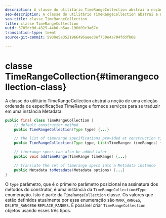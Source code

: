```yaml
---
description: A classe do utilitário TimeRangeCollection abstrai a noção de uma coleção ordenada de especificações TimeRange e fornece serviços para se traduzir em uma instância Metadata.
seo-description: A classe do utilitário TimeRangeCollection abstrai a noção de uma coleção ordenada de especificações TimeRange e fornece serviços para se traduzir em uma instância Metadata.
seo-title: classe TimeRangeCollection
title: classe TimeRangeCollection
uuid: 5705dc9d-4325-44b0-b5aa-196d09c3a67e
translation-type: tm+mt
source-git-commit: 5908e5a3521966496aeec0ef730e4a704fddfb68

---
```



# classe TimeRangeCollection{#timerangecollection-class}

A classe do utilitário TimeRangeCollection abstrai a noção de uma coleção ordenada de especificações TimeRange e fornece serviços para se traduzir em uma instância Metadata.

<!--<a id="section_D87AA7BC628D458DAB12D5247AD34B41"></a>-->

```java
public final class TimeRangeCollection {
    // default constructor method
    public TimeRangeCollection(Type type) {...}

    // the list of timerange specifications provided at construction time 
    public TimeRangeCollection(Type type, List<TimeRange> timeRanges) {...}

    // timerange specs can also be added later
    public void addTimeRange(TimeRange timeRange) {...}

    // translate the set of timerange specs into a Metadata instance 
    public Metadata toMetadata(Metadata options) {...}
}
```

O `type` parâmetro, que é o primeiro parâmetro posicional na assinatura dos métodos do construtor, é uma instância da `TimeRangeCollection#Type` enumeração. Isto é parte da `TimeRangeCollection` classe. Os valores que estão definidos atualmente por essa enumeração são `MARK_RANGES`, `DELETE_RANGES`e `REPLACE_RANGES`. É possível criar `TimeRangeCollection` objetos usando esses três tipos.
